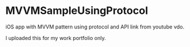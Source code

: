 # MVVMSampleUsingProtocol
iOS app with MVVM pattern using protocol and API link from youtube vdo.

I uploaded this for my work portfolio only.

